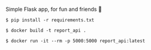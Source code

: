 Simple Flask app, for fun and friends 💫

`$ pip install -r requirements.txt`

`$ docker build -t report_api .`

`$ docker run -it --rm -p 5000:5000 report_api:latest`
